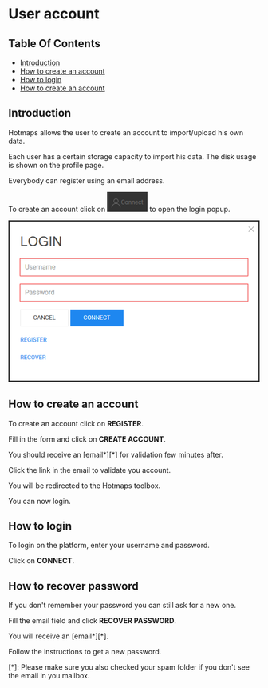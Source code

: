 # User account

## Table Of Contents

- [Introduction](#Introduction)
- [How to create an account](#How-to-create-an-account)
- [How to login](#How-to-login)
- [How to create an account](#How-to-create-an-account)

## Introduction

Hotmaps allows the user to create an account to import/upload his own data.

Each user has a certain storage capacity to import his data. The disk usage is shown on the profile page. 

Everybody can register using an email address. 

To create an account click on ![connect button](images/connect-btn.png) to open the login popup.

![user login](images/user-login.png)

## How to create an account

To create an account click on **REGISTER**.

Fill in the form and click on **CREATE ACCOUNT**.

You should receive an [email*][*] for validation few minutes after. 

Click the link in the email to validate you account. 

You will be redirected to the Hotmaps toolbox.

You can now login.

## How to login

To login on the platform, enter your username and password.

Click on **CONNECT**.

## How to recover password

If you don't remember your password you can still ask for a new one. 

Fill the email field and click **RECOVER PASSWORD**.

You will receive an [email*][*].

Follow the instructions to get a new password.



[*]: Please make sure you also checked your spam folder if you don't see the email in you mailbox.